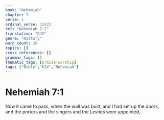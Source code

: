 ```yaml
---
book: "Nehemiah"
chapter: 7
verse: 1
ordinal_verse: 12422
ref: "Nehemiah 7:1"
translation: "KJV"
genre: "History"
word_count: 28
topics: []
cross_references: []
grammar_tags: []
thematic_tags: [praise-worship]
tags: ["Bible","KJV","Nehemiah"]
---
```


# Nehemiah 7:1

Now it came to pass, when the wall was built, and I had set up the doors, and the porters and the singers and the Levites were appointed,
